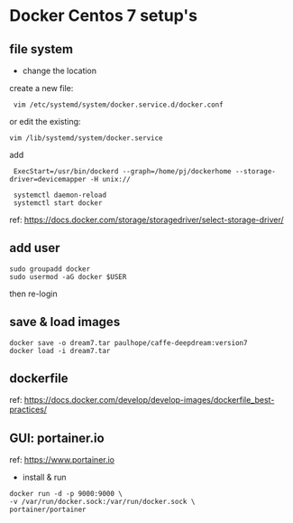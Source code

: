 # Docker Centos 7 setup's

## file system
- change the location

create a new file:
```
 vim /etc/systemd/system/docker.service.d/docker.conf
 ```
or edit the existing:
```
vim /lib/systemd/system/docker.service
```
add
```
 ExecStart=/usr/bin/dockerd --graph=/home/pj/dockerhome --storage-driver=devicemapper -H unix://
 
 systemctl daemon-reload
 systemctl start docker
```

ref:
https://docs.docker.com/storage/storagedriver/select-storage-driver/


## add user

```
sudo groupadd docker
sudo usermod -aG docker $USER
```
then re-login

## save & load images

```
docker save -o dream7.tar paulhope/caffe-deepdream:version7
docker load -i dream7.tar

```


## dockerfile

ref: https://docs.docker.com/develop/develop-images/dockerfile_best-practices/

## GUI: portainer.io
ref: https://www.portainer.io

- install & run
```
docker run -d -p 9000:9000 \
-v /var/run/docker.sock:/var/run/docker.sock \
portainer/portainer
```



